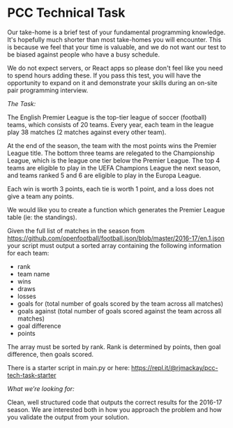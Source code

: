 # PCC Technical Task

Our take-home is a brief test of your fundamental programming knowledge. It's hopefully much shorter than most take-homes you will encounter. This is because we feel that your time is valuable, and we do not want our test to be biased against people who have a busy schedule.

We do not expect servers, or React apps so please don't feel like you need to spend hours adding these.
If you pass this test, you will have the opportunity to expand on it and demonstrate your skills during an on-site pair programming interview.

*The Task:*

The English Premier League is the top-tier league of soccer (football) teams, which consists of 20 teams. Every year, each team in the league play 38 matches (2 matches against every other team).

At the end of the season, the team with the most points wins the Premier League title. The bottom three teams are relegated to the Championship League, which is the league one tier below the Premier League. The top 4 teams are eligible to play in the UEFA Champions League the next season, and teams ranked 5 and 6 are eligible to play in the Europa League.

Each win is worth 3 points, each tie is worth 1 point, and a loss does not give a team any points.

We would like you to create a function which generates the Premier League table (ie: the standings).

Given the full list of matches in the season from
https://github.com/openfootball/football.json/blob/master/2016-17/en.1.json
your script must output a sorted array containing the following information for each team:

* rank
* team name
* wins
* draws
* losses
* goals for (total number of goals scored by the team across all matches)
* goals against (total number of goals scored against the team across all matches)
* goal difference
* points

The array must be sorted by rank. Rank is determined by points, then goal difference, then goals scored.

There is a starter script in main.py or here: https://repl.it/@rjmackay/pcc-tech-task-starter

*What we’re looking for:*

Clean, well structured code that outputs the correct results for the 2016-17 season. We are interested both in how you approach the problem and how you validate the output from your solution.

